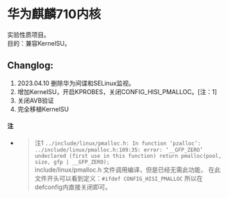 # 华为麒麟710内核  
实验性质项目。  
目的：兼容KernelSU。

## Changlog:
1. 2023.04.10 删除华为间谍和SELinux监视。
2. 增加KernelSU，开启KPROBES，关闭CONFIG_HISI_PMALLOC。[注：1]
3. 关闭AVB验证
4. 完全移植KernelSU


#### 注
+ > 注1  ` ../include/linux/pmalloc.h: In function ‘pzalloc’:
../include/linux/pmalloc.h:109:35: error: ‘__GFP_ZERO’ undeclared (first use in this function)
  return pmalloc(pool, size, gfp | __GFP_ZERO); `  
  > include/linux/pmalloc.h 文件调用编译，但是已经无需此功能，
  > 在此文件开头可以看到定义：`#ifdef CONFIG_HISI_PMALLOC`
  > 所以在defconfig内直接关闭即可。